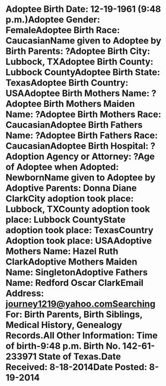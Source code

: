 # Adoptee Birth Date: 12-19-1961 (9:48 p.m.)Adoptee Gender: FemaleAdoptee Birth Race: CaucasianName given to Adoptee by Birth Parents: ?Adoptee Birth City: Lubbock, TXAdoptee Birth County: Lubbock CountyAdoptee Birth State: TexasAdoptee Birth Country: USAAdoptee Birth Mothers Name: ?Adoptee Birth Mothers Maiden Name: ?Adoptee Birth Mothers Race: CaucasianAdoptee Birth Fathers Name: ?Adoptee Birth Fathers Race: CaucasianAdoptee Birth Hospital: ?Adoption Agency or Attorney: ?Age of Adoptee when Adopted: NewbornName given to Adoptee by Adoptive Parents: Donna Diane ClarkCity adoption took place: Lubbock, TXCounty adoption took place: Lubbock CountyState adoption took place: TexasCountry Adoption took place: USAAdoptive Mothers Name: Hazel Ruth ClarkAdoptive Mothers Maiden Name: SingletonAdoptive Fathers Name: Redford Oscar ClarkEmail Address: journey1219@yahoo.comSearching For: Birth Parents, Birth Siblings, Medical History, Genealogy Records.All Other Information: Time of birth-9:48 p.m. Birth No. 142-61-233971 State of Texas.Date Received: 8-18-2014Date Posted: 8-19-2014